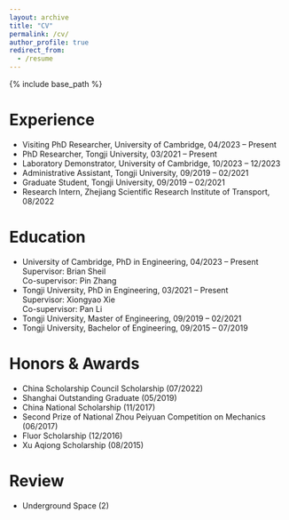 ```yaml
---
layout: archive
title: "CV"
permalink: /cv/
author_profile: true
redirect_from:
  - /resume
---
```


{% include base_path %}

Experience
======
* Visiting PhD Researcher, University of Cambridge, 04/2023 – Present
* PhD Researcher, Tongji University, 03/2021 – Present
* Laboratory Demonstrator, University of Cambridge, 10/2023 – 12/2023
* Administrative Assistant, Tongji University, 09/2019 – 02/2021
* Graduate Student, Tongji University, 09/2019 – 02/2021
* Research Intern, Zhejiang Scientific Research Institute of Transport, 08/2022

Education
======
* University of Cambridge, PhD in Engineering, 04/2023 – Present  
  Supervisor: Brian Sheil  
  Co-supervisor: Pin Zhang  
* Tongji University, PhD in Engineering, 03/2021 – Present  
  Supervisor: Xiongyao Xie  
  Co-supervisor: Pan Li  
* Tongji University, Master of Engineering, 09/2019 – 02/2021
* Tongji University, Bachelor of Engineering, 09/2015 – 07/2019

Honors & Awards
======
* China Scholarship Council Scholarship (07/2022)
* Shanghai Outstanding Graduate (05/2019)
* China National Scholarship (11/2017)
* Second Prize of National Zhou Peiyuan Competition on Mechanics (06/2017)
* Fluor Scholarship (12/2016)
* Xu Aqiong Scholarship (08/2015)
  
Review
======
* Underground Space (2)
